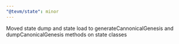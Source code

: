 ```yaml
---
"@tevm/state": minor
---
```


Moved state dump and state load to generateCannonicalGenesis and dumpCanonicalGenesis methods on state classes
